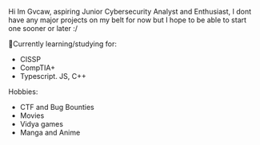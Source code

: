 Hi Im Gvcaw, aspiring Junior Cybersecurity Analyst and Enthusiast, I dont have any major projects on my belt for now but I hope to be able to start one sooner or later :/ 

🎯Currently learning/studying for:
- CISSP
- CompTIA+
- Typescript. JS, C++

Hobbies:
- CTF and Bug Bounties
- Movies
- Vidya games
- Manga and Anime

  
